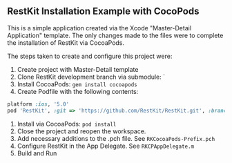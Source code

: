 RestKit Installation Example with CocoPods
------------------------------------------

This is a simple application created via the Xcode "Master-Detail Application" template. The only changes made to the files were to complete the installation of RestKit via CocoaPods.

The steps taken to create and configure this project were:

1. Create project with Master-Detail template
1. Clone RestKit development branch via submodule: `
1. Install CocoaPods: `gem install cocoapods`
1. Create Podfile with the following contents:
```ruby
platform :ios, '5.0'
pod 'RestKit', :git => 'https://github.com/RestKit/RestKit.git', :branch => 'development'
```
1. Install via CocoaPods: `pod install`
1. Close the project and reopen the workspace.
1. Add necessary additions to the .pch file. See `RKCocoaPods-Prefix.pch`
1. Configure RestKit in the App Delegate. See `RKCPAppDelegate.m`
1. Build and Run
